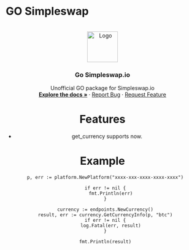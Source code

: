 # GO Simpleswap



<!-- PROJECT LOGO -->
<br />
<div align="center">
  <a href="https://github.com/bassammaged/gosimpleswap">
    <img src="assets/images/SimpleSwap.svg" alt="Logo" width="80" height="80">
  </a>

  <h3 align="center">Go Simpleswap.io</h3>

  <p align="center">
    Unofficial GO package for Simpleswap.io
    <br />
    <a href="https://github.com/othneildrew/gosimpleswap/docs"><strong>Explore the docs »</strong></a>
    ·
    <a href="https://github.com/bassammaged/gosimpleswap/issues">Report Bug</a>
    ·
    <a href="https://github.com/bassammaged/gosimpleswap/issues">Request Feature</a>
  </p>

  # Features
  
  - get_currency supports now.

  # Example

  ```
    p, err := platform.NewPlatform("xxxx-xxx-xxxx-xxxx-xxxx")

	if err != nil {
		fmt.Println(err)
	}

	currency := endpoints.NewCurrency()
	result, err := currency.GetCurrencyInfo(p, "btc")
	if err != nil {
		log.Fatal(err, result)
	}

	fmt.Println(result)
  ```

</div>